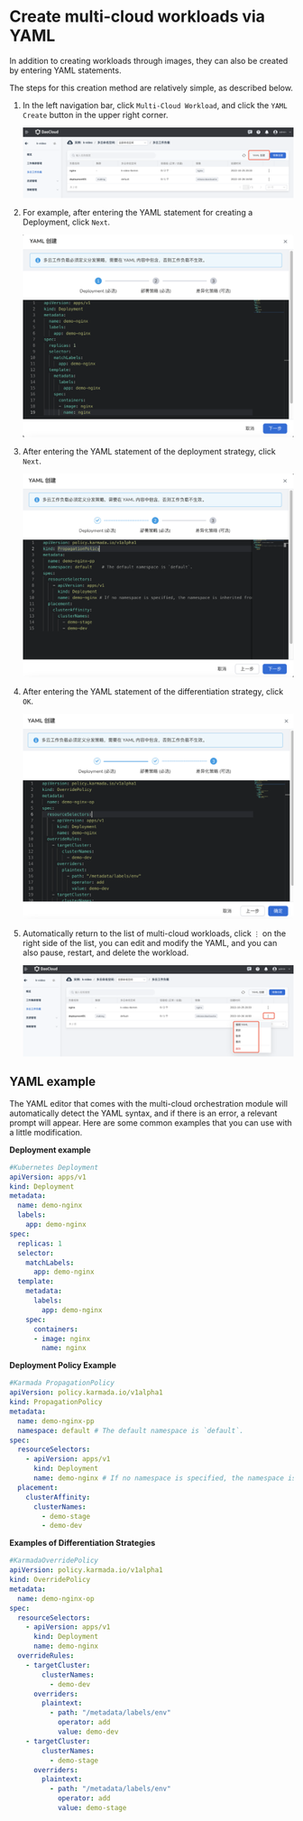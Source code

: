 # Create multi-cloud workloads via YAML

In addition to creating workloads through images, they can also be created by entering YAML statements.

The steps for this creation method are relatively simple, as described below.

1. In the left navigation bar, click `Multi-Cloud Workload`, and click the `YAML Create` button in the upper right corner.

    ![image](../images/depyaml01.png)

2. For example, after entering the YAML statement for creating a Deployment, click `Next`.

    ![image](../images/depyaml02.png)

3. After entering the YAML statement of the deployment strategy, click `Next`.

    ![image](../images/depyaml03.png)

4. After entering the YAML statement of the differentiation strategy, click `OK`.

    ![image](../images/depyaml04.png)

5. Automatically return to the list of multi-cloud workloads, click `⋮` on the right side of the list, you can edit and modify the YAML, and you can also pause, restart, and delete the workload.

    ![image](../images/depyaml05.png)

## YAML example

The YAML editor that comes with the multi-cloud orchestration module will automatically detect the YAML syntax, and if there is an error, a relevant prompt will appear.
Here are some common examples that you can use with a little modification.

**Deployment example**

```yaml
#Kubernetes Deployment
apiVersion: apps/v1
kind: Deployment
metadata:
  name: demo-nginx
  labels:
    app: demo-nginx
spec:
  replicas: 1
  selector:
    matchLabels:
      app: demo-nginx
  template:
    metadata:
      labels:
        app: demo-nginx
    spec:
      containers:
      - image: nginx
        name: nginx
```

**Deployment Policy Example**

```yaml
#Karmada PropagationPolicy
apiVersion: policy.karmada.io/v1alpha1
kind: PropagationPolicy
metadata:
  name: demo-nginx-pp
  namespace: default # The default namespace is `default`.
spec:
  resourceSelectors:
    - apiVersion: apps/v1
      kind: Deployment
      name: demo-nginx # If no namespace is specified, the namespace is inherited from the parent object scope.
  placement:
    clusterAffinity:
      clusterNames:
        - demo-stage
        - demo-dev
```

**Examples of Differentiation Strategies**

```yaml
#KarmadaOverridePolicy
apiVersion: policy.karmada.io/v1alpha1
kind: OverridePolicy
metadata:
  name: demo-nginx-op
spec:
  resourceSelectors:
    - apiVersion: apps/v1
      kind: Deployment
      name: demo-nginx
  overrideRules:
    - targetCluster:
        clusterNames:
          - demo-dev
      overriders:
        plaintext:
          - path: "/metadata/labels/env"
            operator: add
            value: demo-dev
    - targetCluster:
        clusterNames:
          - demo-stage
      overriders:
        plaintext:
          - path: "/metadata/labels/env"
            operator: add
            value: demo-stage
```